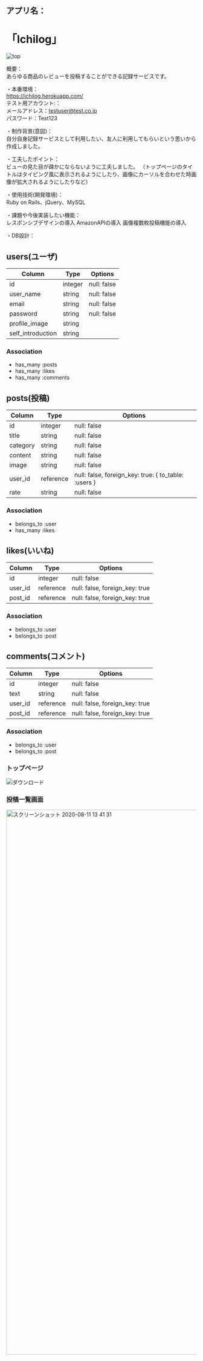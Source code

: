 ## アプリ名：<br>
# 「Ichilog」

![top](https://user-images.githubusercontent.com/64738234/90467075-3ae4e700-e14e-11ea-9eed-0c3dc9e1782d.gif)



概要：<br>
あらゆる商品のレビューを投稿することができる記録サービスです。

・本番環境：<br>
https://ichilog.herokuapp.com/
<br>
テスト用アカウント:：<br>
メールアドレス：testuser@test.co.jp<br>
パスワード：Test123


・制作背景(意図)：<br>
自分自身記録サービスとして利用したい、友人に利用してもらいという思いから作成しました。

・工夫したポイント：<br>
ビューの見た目が疎かにならないように工夫しました。
（トップページのタイトルはタイピング風に表示されるようにしたり、画像にカーソルを合わせた時画像が拡大されるようにしたりなど）

・使用技術(開発環境)：<br>
Ruby on Rails、jQuery、MySQL

・課題や今後実装したい機能：<br>
レスポンシブデザインの導入
AmazonAPIの導入
画像複数枚投稿機能の導入


・DB設計：<br>
## users(ユーザ)

|Column|Type|Options|
|------|----|-------|
|id|integer|null: false|
|user_name|string|null: false|
|email|string|null: false|
|password|string|null: false|
|profile_image|string||
|self_introduction|string||

### Association
- has_many :posts
- has_many :likes
- has_many :comments


## posts(投稿)

|Column|Type|Options|
|------|----|-------|
|id|integer|null: false|
|title|string|null: false|
|category|string|null: false|
|content|string|null: false|
|image|string|null: false|
|user_id|reference|null: false, foreign_key: true: { to_table: :users }|
|rate|string|null: false|

### Association
- belongs_to :user
- has_many   :likes


## likes(いいね)

|Column|Type|Options|
|------|----|-------|
|id|integer|null: false|
|user_id|reference|null: false, foreign_key: true|
|post_id|reference|null: false, foreign_key: true|

### Association
- belongs_to :user
- belongs_to :post


## comments(コメント)

|Column|Type|Options|
|------|----|-------|
|id|integer|null: false|
|text|string|null: false|
|user_id|reference|null: false, foreign_key: true|
|post_id|reference|null: false, foreign_key: true|

### Association
- belongs_to :user
- belongs_to :post




### トップページ
![ダウンロード](https://user-images.githubusercontent.com/64738234/90467629-a4192a00-e14f-11ea-8434-0a3c49a0d123.gif)

### 投稿一覧画面
<img width="1440" alt="スクリーンショット 2020-08-11 13 41 31" src="https://user-images.githubusercontent.com/64738234/89857950-627d0200-dbd8-11ea-9fd7-f9adbe894e36.png">

